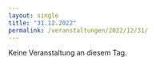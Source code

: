 ```yaml
---
layout: single
title: "31.12.2022"
permalink: /veranstaltungen/2022/12/31/
---
```


Keine Veranstaltung an diesem Tag.
